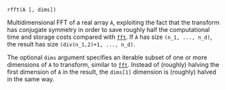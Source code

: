 ```
rfft(A [, dims])
```

Multidimensional FFT of a real array `A`, exploiting the fact that the transform has conjugate symmetry in order to save roughly half the computational time and storage costs compared with [`fft`](@ref). If `A` has size `(n_1, ..., n_d)`, the result has size `(div(n_1,2)+1, ..., n_d)`.

The optional `dims` argument specifies an iterable subset of one or more dimensions of `A` to transform, similar to [`fft`](@ref). Instead of (roughly) halving the first dimension of `A` in the result, the `dims[1]` dimension is (roughly) halved in the same way.
